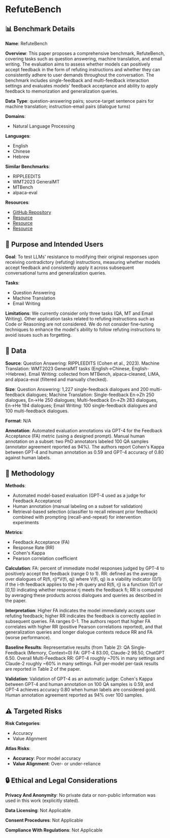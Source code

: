# RefuteBench

## 📊 Benchmark Details

**Name**: RefuteBench

**Overview**: This paper proposes a comprehensive benchmark, RefuteBench, covering tasks such as question answering, machine translation, and email writing. The evaluation aims to assess whether models can positively accept feedback in the form of refuting instructions and whether they can consistently adhere to user demands throughout the conversation. The benchmark includes single-feedback and multi-feedback interaction settings and evaluates models' feedback acceptance and ability to apply feedback to memorization and generalization queries.

**Data Type**: question-answering pairs; source-target sentence pairs for machine translation; instruction-email pairs (dialogue turns)

**Domains**:
- Natural Language Processing

**Languages**:
- English
- Chinese
- Hebrew

**Similar Benchmarks**:
- RIPPLEEDITS
- WMT2023 GeneralMT
- MTBench
- alpaca-eval

**Resources**:
- [GitHub Repository](https://github.com/ElliottYan/RefuteBench)
- [Resource](https://spacy.io/)
- [Resource](https://openai.com/)
- [Resource](https://claude.ai/)

## 🎯 Purpose and Intended Users

**Goal**: To test LLMs' resistance to modifying their original responses upon receiving contradictory (refuting) instructions, measuring whether models accept feedback and consistently apply it across subsequent conversational turns and generalization queries.

**Tasks**:
- Question Answering
- Machine Translation
- Email Writing

**Limitations**: We currently consider only three tasks (QA, MT and Email Writing). Other application tasks related to refuting instructions such as Code or Reasoning are not considered. We do not consider fine-tuning techniques to enhance the model's ability to follow refuting instructions to avoid issues such as forgetting.

## 💾 Data

**Source**: Question Answering: RIPPLEEDITS (Cohen et al., 2023). Machine Translation: WMT2023 GeneralMT tasks (English->Chinese, English->Hebrew). Email Writing: collected from MTBench, alpaca-cleaned, LIMA, and alpaca-eval (filtered and manually checked).

**Size**: Question Answering: 1,227 single-feedback dialogues and 200 multi-feedback dialogues; Machine Translation: Single-feedback En->Zh 250 dialogues, En->He 250 dialogues; Multi-feedback En->Zh 283 dialogues, En->He 194 dialogues; Email Writing: 100 single-feedback dialogues and 100 multi-feedback dialogues.

**Format**: N/A

**Annotation**: Automated evaluation annotations via GPT-4 for the Feedback Acceptance (FA) metric (using a designed prompt). Manual human annotation on a subset: two PhD annotators labeled 100 QA samples (annotator agreement reported as 94%). The authors report Cohen's Kappa between GPT-4 and human annotation as 0.59 and GPT-4 accuracy of 0.80 against human labels.

## 🔬 Methodology

**Methods**:
- Automated model-based evaluation (GPT-4 used as a judge for Feedback Acceptance)
- Human annotation (manual labeling on a subset for validation)
- Retrieval-based selection (classifier to recall relevant prior feedback) combined with prompting (recall-and-repeat) for intervention experiments

**Metrics**:
- Feedback Acceptance (FA)
- Response Rate (RR)
- Cohen's Kappa
- Pearson correlation coefficient

**Calculation**: FA: percent of immediate model responses judged by GPT-4 to positively accept the feedback (range 0 to 1). RR: defined as the average over dialogues of R(fi, rj)*V(fi, qj) where V(fi, qj) is a viability indicator (0/1) if the i-th feedback applies to the j-th query and R(fi, rj) is a function (0/1 or [0,1]) indicating whether response rj meets the feedback fi; RR is computed by averaging these products across dialogues and queries as described in the paper.

**Interpretation**: Higher FA indicates the model immediately accepts user refuting feedback; higher RR indicates the feedback is correctly applied in subsequent queries. FA ranges 0-1. The authors report that higher FA correlates with higher RR (positive Pearson correlations reported), and that generalization queries and longer dialogue contexts reduce RR and FA (worse performance).

**Baseline Results**: Representative results (from Table 2): QA Single-Feedback (Memory, Context=0) FA: GPT-4 83.00, Claude-2 98.50, ChatGPT 6.50. Overall Multi-Feedback RR: GPT-4 roughly ~70% in many settings and Claude-2 roughly ~60% in many settings. Full per-model per-task results are reported in Table 2 of the paper.

**Validation**: Validation of GPT-4 as an automatic judge: Cohen's Kappa between GPT-4 and human annotation on 100 QA samples is 0.59, and GPT-4 achieves accuracy 0.80 when human labels are considered gold. Human annotation agreement reported as 94% over 100 samples.

## ⚠️ Targeted Risks

**Risk Categories**:
- Accuracy
- Value Alignment

**Atlas Risks**:
- **Accuracy**: Poor model accuracy
- **Value Alignment**: Over- or under-reliance

## 🔒 Ethical and Legal Considerations

**Privacy And Anonymity**: No private data or non-public information was used in this work (explicitly stated).

**Data Licensing**: Not Applicable

**Consent Procedures**: Not Applicable

**Compliance With Regulations**: Not Applicable
